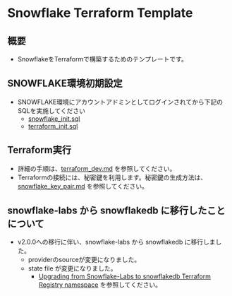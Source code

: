 # Snowflake Terraform Template

## 概要

- SnowflakeをTerraformで構築するためのテンプレートです。

## SNOWFLAKE環境初期設定

- SNOWFLAKE環境にアカウントアドミンとしてログインされてから下記のSQLを実施してください
  - [snowflake_init.sql](./snowflakesql/environment/snowflake_init.sql)
  - [terraform_init.sql](./snowflakesql/environment/terraform_init.sql)

## Terraform実行

- 詳細の手順は、[terraform_dev.md](./docs/terraform_dev.md) を参照してください。
- Terraformの接続には、秘密鍵を利用します。秘密鍵の生成方法は、[snowflake_key_pair.md](./docs/snowflake_key_pair.md) を参照してください。

## snowflake-labs から snowflakedb に移行したことについて

- v2.0.0への移行に伴い、snowflake-labs から snowflakedb に移行しました。
  - providerのsourceが変更になりました。
  - state file が変更になりました。
    - [Upgrading from Snowflake-Labs to snowflakedb Terraform Registry namespace](https://github.com/snowflakedb/terraform-provider-snowflake/blob/main/SNOWFLAKEDB_MIGRATION.md) を参照してください。
